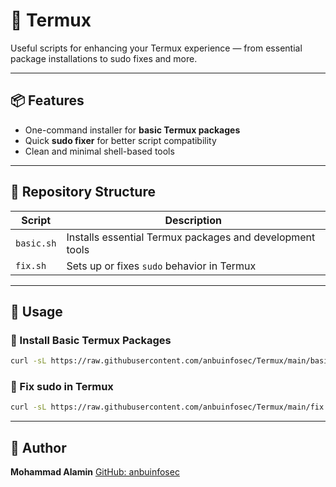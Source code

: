 # 🔧 Termux

Useful scripts for enhancing your Termux experience — from essential package installations to sudo fixes and more.

---

## 📦 Features

* One-command installer for **basic Termux packages**
* Quick **sudo fixer** for better script compatibility
* Clean and minimal shell-based tools

---

## 📁 Repository Structure

| Script     | Description                                              |
| ---------- | -------------------------------------------------------- |
| `basic.sh` | Installs essential Termux packages and development tools |
| `fix.sh`   | Sets up or fixes `sudo` behavior in Termux               |

---

## 🚀 Usage

### 🔹 Install Basic Termux Packages

```bash
curl -sL https://raw.githubusercontent.com/anbuinfosec/Termux/main/basic.sh | bash
```

### 🔹 Fix sudo in Termux

```bash
curl -sL https://raw.githubusercontent.com/anbuinfosec/Termux/main/fix.sh | bash
```

---

## 👤 Author

**Mohammad Alamin**
[GitHub: anbuinfosec](https://github.com/anbuinfosec)
